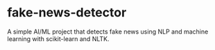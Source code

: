 # fake-news-detector
A simple AI/ML project that detects fake news using NLP and machine learning with scikit-learn and NLTK.
